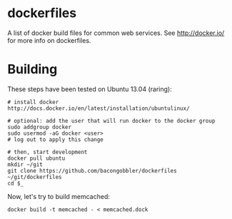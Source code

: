 dockerfiles
===========

A list of docker build files for common web services. See http://docker.io/ for more info on dockerfiles.

# Building

These steps have been tested on Ubuntu 13.04 (raring):

```
# install docker http://docs.docker.io/en/latest/installation/ubuntulinux/

# optional: add the user that will run docker to the docker group
sudo addgroup docker
sudo usermod -aG docker <user>
# log out to apply this change

# then, start development
docker pull ubuntu
mkdir ~/git
git clone https://github.com/bacongobbler/dockerfiles ~/git/dockerfiles
cd $_
```

Now, let's try to build memcached:

```
docker build -t memcached - < memcached.dock
```
